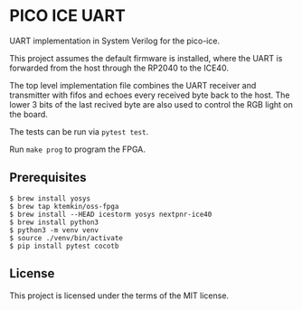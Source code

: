 # PICO ICE UART

UART implementation in System Verilog for the pico-ice.

This project assumes the default firmware is installed, where the UART is forwarded from the host through the RP2040 to the ICE40.

The top level implementation file combines the UART receiver and transmitter with fifos and echoes every received byte back to the host. The lower 3 bits of the last recived byte are also used to control the RGB light on the board.

The tests can be run via `pytest test`.

Run `make prog` to program the FPGA.

## Prerequisites
```
$ brew install yosys
$ brew tap ktemkin/oss-fpga
$ brew install --HEAD icestorm yosys nextpnr-ice40
$ brew install python3
$ python3 -m venv venv
$ source ./venv/bin/activate
$ pip install pytest cocotb
```

## License
This project is licensed under the terms of the MIT license.